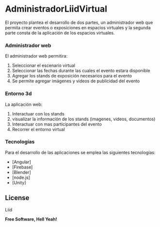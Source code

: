 # AdministradorLiidVirtual

El proyecto plantea el desarrollo de dos partes, un administrador web que permita crear eventos o exposiciones en espacios virtuales y la segunda parte consta de la aplicación de los espacios virtuales. 

### Administrador web
El administrador web permitira:  
1. Seleccionar el escenario virtual
2. Seleccionar las fechas durante las cuales el evento estara disponible
3. Agregar los stands de exposición necesarios para el evento
4. Se permite agregar imágenes y videos de publicidad del evento

### Entorno 3d
La aplicación web:
1. Interactuar con los stands
2. visualizar la información de los stands (imagenes, videos, documentos)
3. Interactuar con mas participantes del evento
4. Recorrer el entorno virtual

### Tecnologías 

Para el desarrollo de las aplicaciones se emplea las siguientes tecnologías:

- [Angular]
- [Firebase]
- [Blender]
- [node.js]
- [Unity]



## License

Liid

**Free Software, Hell Yeah!**
 
